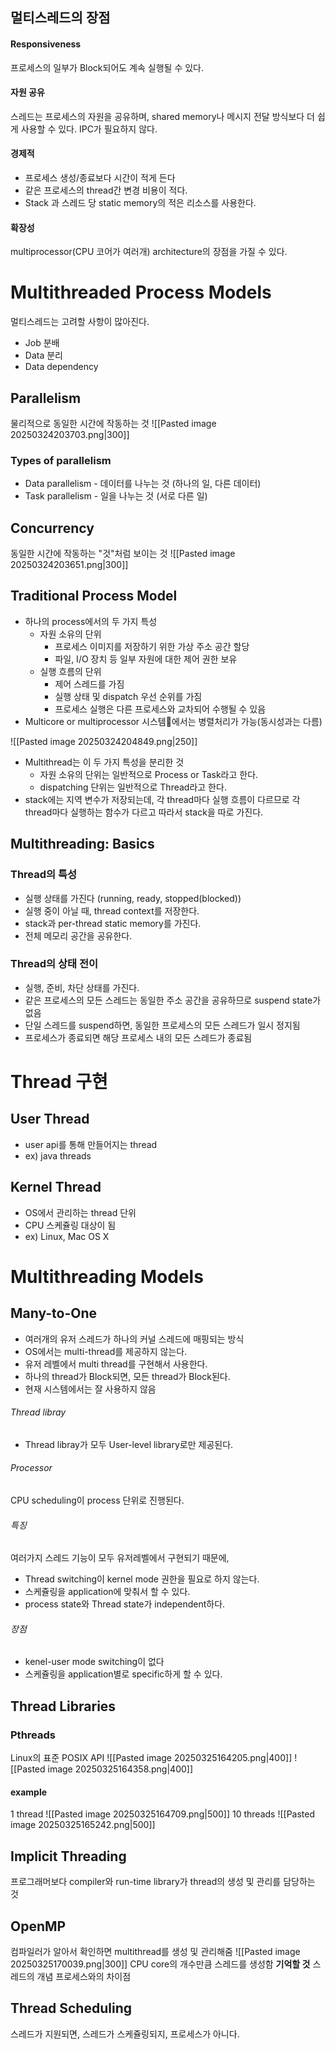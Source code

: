 ## 멀티스레드의 장점
#### Responsiveness
프로세스의 일부가 Block되어도 계속 실행될 수 있다.
#### 자원 공유
스레드는 프로세스의 자원을 공유하며, shared memory나 메시지 전달 방식보다 더 쉽게 사용할 수 있다.
IPC가 필요하지 않다.
#### 경제적
- 프로세스 생성/종료보다 시간이 적게 든다
- 같은 프로세스의 thread간 변경 비용이 적다.
- Stack 과 스레드 당 static memory의 적은 리소스를 사용한다.
#### 확장성
multiprocessor(CPU 코어가 여러개) architecture의 장점을 가질 수 있다.
# Multithreaded Process Models
멀티스레드는 고려할 사항이 많아진다.
- Job 분배
- Data 분리
- Data dependency
## Parallelism
물리적으로 동일한 시간에 작동하는 것
![[Pasted image 20250324203703.png|300]]
### Types of parallelism
- Data parallelism - 데이터를 나누는 것 (하나의 일, 다른 데이터)
- Task parallelism - 일을 나누는 것 (서로 다른 일)
## Concurrency
동일한 시간에 작동하는 "것"처럼 보이는 것
![[Pasted image 20250324203651.png|300]]
## Traditional Process Model
- 하나의 process에서의 두 가지 특성
	- 자원 소유의 단위
		- 프로세스 이미지를 저장하기 위한 가상 주소 공간 할당
		- 파일, I/O 장치 등 일부 자원에 대한 제어 권한 보유
	- 실행 흐름의 단위
		- 제어 스레드를 가짐
		- 실행 상태 및 dispatch 우선 순위를 가짐
		- 프로세스 실행은 다른 프로세스와 교차되어 수행될 수 있음
- Multicore or multiprocessor 시스템에서는 병렬처리가 가능(동시성과는 다름)

![[Pasted image 20250324204849.png|250]]
- Multithread는 이 두 가지 특성을 분리한 것
	- 자원 소유의 단위는 일반적으로 Process or Task라고 한다.
	- dispatching 단위는 일반적으로 Thread라고 한다.
- stack에는 지역 변수가 저장되는데, 각 thread마다 실행 흐름이 다르므로 각 thread마다 실행하는 함수가 다르고 따라서 stack을 따로 가진다.
## Multithreading: Basics
### Thread의 특성
- 실행 상태를 가진다 (running, ready, stopped(blocked))
- 실행 중이 아닐 때, thread context를 저장한다.
- stack과 per-thread static memory를 가진다.
- 전체 메모리 공간을 공유한다.
### Thread의 상태 전이
- 실행, 준비, 차단 상태를 가진다.
- 같은 프로세스의 모든 스레드는 동일한 주소 공간을 공유하므로 suspend state가 없음
- 단일 스레드를 suspend하면, 동일한 프로세스의 모든 스레드가 일시 정지됨
- 프로세스가 종료되면 해당 프로세스 내의 모든 스레드가 종료됨
# Thread 구현
## User Thread
- user api를 통해 만들어지는 thread
- ex) java threads
## Kernel Thread
- OS에서 관리하는 thread 단위
- CPU 스케쥴링 대상이 됨
- ex) Linux, Mac OS X
# Multithreading Models
## Many-to-One
- 여러개의 유저 스레드가 하나의 커널 스레드에 매핑되는 방식
- OS에서는 multi-thread를 제공하지 않는다.
- 유저 레벨에서 multi thread를 구현해서 사용한다.
- 하나의 thread가 Block되면, 모든 thread가 Block된다.
- 현재 시스템에서는 잘 사용하지 않음
###### Thread libray
- Thread libray가 모두 User-level library로만 제공된다.
###### Processor
CPU scheduling이 process 단위로 진행된다.
###### 특징
여러가지 스레드 기능이 모두 유저레벨에서 구현되기 때문에,
- Thread switching이 kernel mode 권한을 필요로 하지 않는다.
- 스케쥴링을 application에 맞춰서 할 수 있다.
- process state와 Thread state가 independent하다.
###### 장점
- kenel-user mode switching이 없다
- 스케쥴링을 application별로 specific하게 할 수 있다.


## Thread Libraries
### Pthreads
Linux의 표준 POSIX API
![[Pasted image 20250325164205.png|400]]
![[Pasted image 20250325164358.png|400]]
#### example
1 thread
![[Pasted image 20250325164709.png|500]]
10 threads
![[Pasted image 20250325165242.png|500]]
## Implicit Threading
프로그래머보다 compiler와 run-time library가 thread의 생성 및 관리를 담당하는 것
## OpenMP
컴파일러가 알아서 확인하면 multithread를 생성 및 관리해줌
![[Pasted image 20250325170039.png|300]]
CPU core의 개수만큼 스레드를 생성함
**기억할 것** 
스레드의 개념 프로세스와의 차이점
## Thread Scheduling
스레드가 지원되면, 스레드가 스케쥴링되지, 프로세스가 아니다.